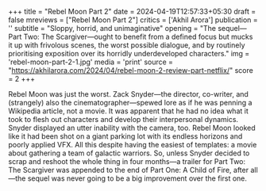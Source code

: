 +++
title = "Rebel Moon Part 2"
date = 2024-04-19T12:57:33+05:30
draft = false
mreviews = ["Rebel Moon Part 2"]
critics = ['Akhil Arora']
publication = ''
subtitle = "Sloppy, horrid, and unimaginative"
opening = "The sequel—Part Two: The Scargiver—ought to benefit from a defined focus but mucks it up with frivolous scenes, the worst possible dialogue, and by routinely prioritising exposition over its horridly underdeveloped characters."
img = 'rebel-moon-part-2-1.jpg'
media = 'print'
source = "https://akhilarora.com/2024/04/rebel-moon-2-review-part-netflix/"
score = 2
+++

Rebel Moon was just the worst. Zack Snyder—the director, co-writer, and (strangely) also the cinematographer—spewed lore as if he was penning a Wikipedia article, not a movie. It was apparent that he had no idea what it took to flesh out characters and develop their interpersonal dynamics. Snyder displayed an utter inability with the camera, too. Rebel Moon looked like it had been shot on a giant parking lot with its endless horizons and poorly applied VFX. All this despite having the easiest of templates: a movie about gathering a team of galactic warriors. So, unless Snyder decided to scrap and reshoot the whole thing in four months—a trailer for Part Two: The Scargiver was appended to the end of Part One: A Child of Fire, after all —the sequel was never going to be a big improvement over the first one.
